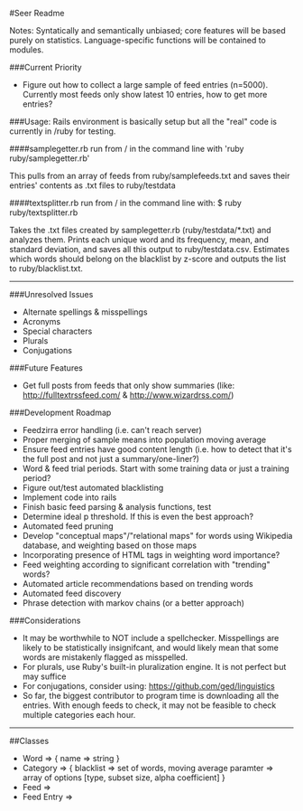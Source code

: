 #Seer Readme

Notes: Syntatically and semantically unbiased; core features will be based purely on statistics. Language-specific functions will be contained to modules. 
  

###Current Priority
- Figure out how to collect a large sample of feed entries (n=5000). Currently most feeds only show latest 10 entries, how to get more entries?

  

###Usage:
Rails environment is basically setup but all the "real" code is currently in /ruby for testing.

####samplegetter.rb
run from / in the command line with 'ruby ruby/samplegetter.rb'

This pulls from an array of feeds from ruby/samplefeeds.txt and saves their entries' contents as .txt files to ruby/testdata

####textsplitter.rb
run from / in the command line with:
    $ ruby ruby/textsplitter.rb

Takes the .txt files created by samplegetter.rb (ruby/testdata/\*.txt) and analyzes them. Prints each unique word and its frequency, mean, and standard deviation, and saves all this output to ruby/testdata.csv. Estimates which words should belong on the blacklist by z-score and outputs the list to ruby/blacklist.txt.

---

###Unresolved Issues
- Alternate spellings & misspellings
- Acronyms
- Special characters
- Plurals
- Conjugations  
  

###Future Features
- Get full posts from feeds that only show summaries (like: http://fulltextrssfeed.com/ & http://www.wizardrss.com/)
  


###Development Roadmap
- Feedzirra error handling (i.e. can't reach server)
- Proper merging of sample means into population moving average
- Ensure feed entries have good content length (i.e. how to detect that it's the full post and not just a summary/one-liner?)
- Word & feed trial periods. Start with some training data or just a training period?
- Figure out/test automated blacklisting
- Implement code into rails
- Finish basic feed parsing & analysis functions, test
- Determine ideal p threshold. If this is even the best approach?
- Automated feed pruning
- Develop "conceptual maps"/"relational maps" for words using Wikipedia database, and weighting based on those maps
- Incorporating presence of HTML tags in weighting word importance?
- Feed weighting according to significant correlation with "trending" words?
- Automated article recommendations based on trending words
- Automated feed discovery
- Phrase detection with markov chains (or a better approach)
  


###Considerations
- It may be worthwhile to NOT include a spellchecker. Misspellings are likely to be statistically insignifcant, and would likely mean that some words are mistakenly flagged as misspelled.
- For plurals, use Ruby's built-in pluralization engine. It is not perfect but may suffice
- For conjugations, consider using: https://github.com/ged/linguistics
- So far, the biggest contributor to program time is downloading all the entries. With enough feeds to check, it may not be feasible to check multiple categories each hour.

---

##Classes
- Word => { name => string }
- Category => { 
	blacklist => set of words, 
	moving average paramter => array of options [type, subset size, alpha coefficient]
	}
- Feed =>
- Feed Entry =>
